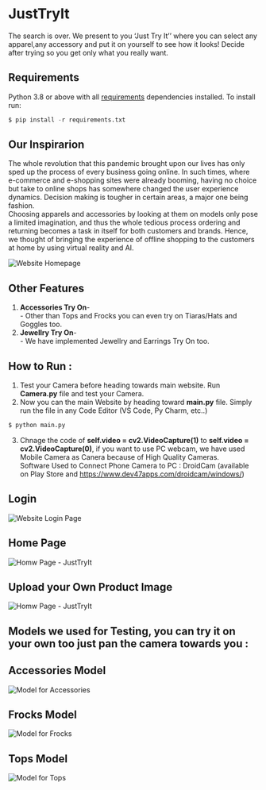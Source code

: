 # JustTryIt
The search is over. We present to you ‘Just Try It’’ where you can select any apparel,any accessory and put it on yourself to see how it looks! Decide after trying so you get only what you really want.


## Requirements
Python 3.8 or above with all [requirements](requirements.txt) dependencies installed. To install run:
```python
$ pip install -r requirements.txt
```

## Our Inspirarion
The whole revolution that this pandemic brought upon our lives has only sped up the process of every business going online. In such times, where e-commerce and e-shopping sites were already booming, having no choice but take to online shops has somewhere changed the user experience dynamics. Decision making is tougher in certain areas,  a major one being fashion.<br>
Choosing apparels and accessories by looking at them on models only pose a limited imagination, and thus the whole tedious process ordering and returning becomes a task in itself for both customers and brands. Hence, we thought of bringing the experience of offline shopping to the customers at home by using virtual reality and AI.


![Website Homepage](Logo.png)


## Other Features
1. **Accessories Try On**-<br>
             - Other than Tops and Frocks you can even try on Tiaras/Hats and Goggles too.<br>
1. **Jewellry Try On**-<br>
             - We have implemented Jewellry and Earrings Try On too.<br>


## How to Run :
1. Test your Camera before heading towards main website. Run **Camera.py** file and test your Camera.
2. Now you can the main Website by heading toward **main.py** file. Simply run the file in any Code Editor (VS Code, Py Charm, etc..)

```python
$ python main.py
```
3. Chnage the code of **self.video = cv2.VideoCapture(1)** to **self.video = cv2.VideoCapture(0)**, if you want to use PC webcam, we have used Mobile Camera as Canera because of High Quality Cameras.<br>
   Software Used to Connect Phone Camera to PC : DroidCam (available on Play Store and https://www.dev47apps.com/droidcam/windows/)
     
     
 ## Login
 ![Website Login Page](login.JPG)
 
  ## Home Page
 ![Homw Page - JustTryIt](home.PNG)
 
  ## Upload your Own Product Image
 ![Homw Page - JustTryIt](upload.PNG)
 
 
 ## Models we used for Testing, you can try it on your own too just pan the camera towards you :
 
 ## Accessories Model
 ![Model for Accessories](Access_model.jpeg)
 
 
 ## Frocks Model
 ![Model for Frocks](Frock_model.jpeg)
 
 
 ## Tops Model
 ![Model for Tops](Tops_model.jpeg)
 
